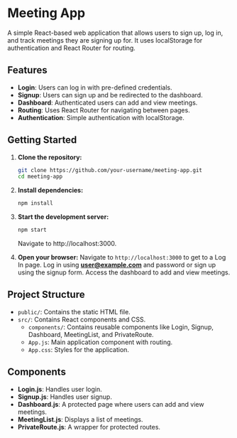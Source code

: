 # Meeting App

A simple React-based web application that allows users to sign up, log in, and track meetings they are signing up for. It uses localStorage for authentication and React Router for routing.

## Features

- **Login**: Users can log in with pre-defined credentials.
- **Signup**: Users can sign up and be redirected to the dashboard.
- **Dashboard**: Authenticated users can add and view meetings.
- **Routing**: Uses React Router for navigating between pages.
- **Authentication**: Simple authentication with localStorage.

## Getting Started

1. **Clone the repository:**

    ```bash
    git clone https://github.com/your-username/meeting-app.git
    cd meeting-app
    ```

2. **Install dependencies:**

    ```bash
    npm install
    ```

3. **Start the development server:**

    ```bash
    npm start
    ```
    Navigate to http://localhost:3000.
   


4. **Open your browser:**
    Navigate to `http://localhost:3000` to get to a Log In page.
   Log in using **user@example.com** and password or sign up using the signup form.
    Access the dashboard to add and view meetings.

## Project Structure

- `public/`: Contains the static HTML file.
- `src/`: Contains React components and CSS.
  - `components/`: Contains reusable components like Login, Signup, Dashboard, MeetingList, and PrivateRoute.
  - `App.js`: Main application component with routing.
  - `App.css`: Styles for the application.

## Components

- **Login.js**: Handles user login.
- **Signup.js**: Handles user signup.
- **Dashboard.js**: A protected page where users can add and view meetings.
- **MeetingList.js**: Displays a list of meetings.
- **PrivateRoute.js**: A wrapper for protected routes.

